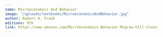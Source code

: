 ```yaml
---
name: Microeconomics And Behavior
image: "/uploads/textbooks/MicroeconomicsAndBehavior.jpg"
author: Robert H. Frank
editions: 9th
link: https://www.amazon.com/Microeconomics-Behavior-Mcgraw-hill-Irwin-Economics/dp/0078021693
---
```

